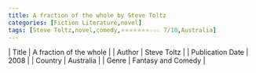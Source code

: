 ```yaml
---
title: A fraction of the whole by Steve Toltz
categories: [Fiction Literature,novel]
tags: [Steve Toltz,novel,comedy,⭐⭐⭐⭐⭐⭐⭐☆☆☆ 7/10,Australia]
---
```

        
| Title | A fraction of the whole  |
| Author |  Steve Toltz  |
| Publication Date | 2008   |
| Country | Australia |
| Genre | Fantasy and Comedy  |
        